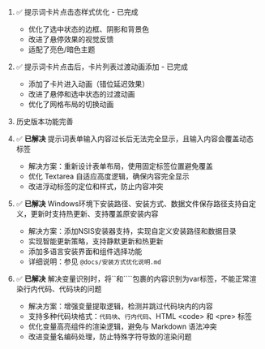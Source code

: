 1. ✅ 提示词卡片点击态样式优化 - 已完成
   - 优化了选中状态的边框、阴影和背景色
   - 改进了悬停效果的视觉反馈
   - 适配了亮色/暗色主题

2. ✅ 提示词卡片点击后，卡片列表过渡动画添加 - 已完成
   - 添加了卡片进入动画（错位延迟效果）
   - 改进了悬停和选中状态的过渡动画
   - 优化了网格布局的切换动画
3. 历史版本功能完善
4. ✅ **已解决** 提示词表单输入内容过长后无法完全显示，且输入内容会覆盖动态标签
   - 解决方案：重新设计表单布局，使用固定标签位置避免覆盖
   - 优化 Textarea 自适应高度逻辑，确保内容完全显示
   - 改进浮动标签的定位和样式，防止内容冲突
5. ✅ **已解决** Windows环境下安装路径、安装方式、数据文件保存路径支持自定义，更新时支持热更新、支持覆盖原安装内容
   - 解决方案：添加NSIS安装器支持，实现自定义安装路径和数据目录
   - 实现智能更新策略，支持静默更新和热更新
   - 添加多语言安装界面和组件选择功能
   - 详细说明：参见 `@docs/安装方式优化说明.md`
6. ✅ **已解决** 解决变量识别时，将``和````包裹的内容识别为var标签，不能正常渲染行内代码、代码块的问题
   - 解决方案：增强变量提取逻辑，检测并跳过代码块内的内容
   - 支持多种代码块格式：```代码块```、`行内代码`、HTML &lt;code&gt; 和 &lt;pre&gt; 标签
   - 优化变量高亮组件的渲染逻辑，避免与 Markdown 语法冲突
   - 改进变量名编码处理，防止特殊字符导致的渲染问题